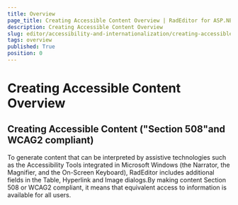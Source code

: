 ```yaml
---
title: Overview
page_title: Creating Accessible Content Overview | RadEditor for ASP.NET AJAX Documentation
description: Creating Accessible Content Overview
slug: editor/accessibility-and-internationalization/creating-accessible-content/overview
tags: overview
published: True
position: 0
---
```


# Creating Accessible Content Overview

## Creating Accessible Content ("Section 508"and WCAG2 compliant)

To generate content that can be interpreted by assistive technologies such as the Accessibility Tools integrated in Microsoft Windows (the Narrator, the Magnifier, and the On-Screen Keyboard), RadEditor includes additional fields in the Table, Hyperlink and Image dialogs.By making content Section 508 or WCAG2 compliant, it means that equivalent access to information is available for all users.
